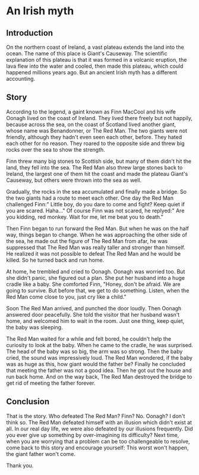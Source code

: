 # An Irish myth

## Introduction
On the northern coast of Ireland, a vast plateau extends the land into the ocean. The name of this place is Giant's Causeway. The scientific explanation of this plateau is that it was formed in a volcanic eruption, the lava flew into the water and cooled, then made this plateau, which could happened millions years ago. But an ancient Irish myth has a different accounting.

## Story
According to the legend, a gaint known as Finn MacCool and his wife Oonagh lived on the coast of Ireland. They lived there freely but not happily, because across the sea, on the coast of Scotland lived another giant, whose name was Benandonner, or The Red Man. The two giants were not friendly, although they hadn't even seen each other, before. They hated each other for no reason. They roared to the opposite side and threw big rocks over the sea to show the strength.

Finn threw many big stones to Scottish side, but many of them didn't hit the land, they fell into the sea. The Red Man also threw large stones back to Ireland, the largest one of them hit the coast and made the plateau Giant's Causeway, but others were thrown into the sea as well.

Gradually, the rocks in the sea accumulated and finally made a bridge. So the two giants had a route to meet each other. One day the Red Man challenged Finn:" Little boy, do you dare to come and fight? Keep quiet if you are scared. Haha..." Of course Finn was not scared, he replyed:" Are you kidding, red monkey. Wait for me, let me beat you to death."

Then Finn began to run forward the Red Man. But when he was on the half way, things began to change. When he was approaching the other side of the sea, he made out the figure of The Red Man from afar, he was suppressed that The Red Man was really taller and stronger than himself. He realized it was not possible to defeat The Red Man and he would be killed. So he turned back and run home.

At home, he trembled and cried to Oonagh. Oonagh was worried too. But she didn't panic, she figured out a plan. She put her husband into a huge cradle like a baby. She comforted Finn, "Honey, don't be afraid. We are going to survive. But before that, we get to do something. Listen, when the Red Man come close to you, just cry like a child."

Soon The Red Man arrived, and punched the door loudly. Then Oonagh answered door peacefully. She told the visitor that her husband wasn't home, and welcomed him to wait in the room. Just one thing, keep quiet, the baby was sleeping.

The Red Man waited for a while and felt bored, he couldn't help the curiosity to look at the baby. When he came to the cradle, he was surprised. The head of the baby was so big, the arm was so strong. Then the baby cried, the sound was impressively loud. The Red Man wondered, if the baby was as huge as this, how giant would the father be? Finally he concluded that meeting the father was not a good idea. Then he got out the house and run back home. And on the way back, The Red Man destroyed the bridge to get rid of meeting the father forever.

## Conclusion
That is the story. Who defeated The Red Man? Finn? No. Oonagh? I don't think so. The Red Man defeated himself with an illusion which didn't exist at all. In our real day life, we were also defeated by our illusions frequently. Did you ever give up something by over-imagining its difficulty? Next time, when you are worrying that a problem can be too challengeable to resolve, come back to this story and encourage yourself: This worst won't happen, the giant father won't come.

Thank you.

